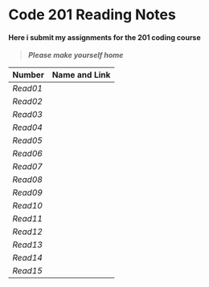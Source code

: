 # Code 201 Reading Notes
#### Here i submit my assignments for the 201 coding course
>  ***Please make yourself home***

| **Number** | **Name and Link** |
|------------|-------------------|
| *Read01* |               |
| *Read02* |               |
| *Read03* |               |
| *Read04* |               |
| *Read05* |               |
| *Read06* |               |
| *Read07* |               |
| *Read08* |               |
| *Read09* |               |
| *Read10* |               |
| *Read11* |               |
| *Read12* |               |
| *Read13* |               |
| *Read14* |               |
| *Read15* |               |


